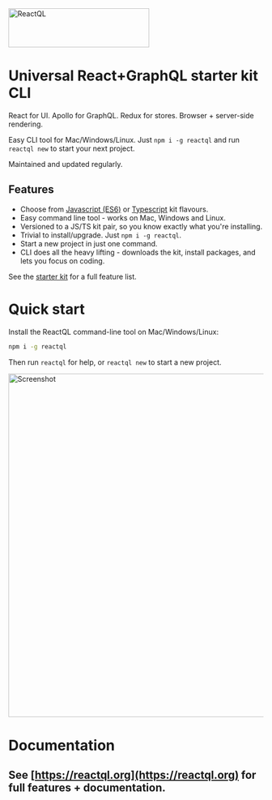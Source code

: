 <img src="https://reactql.org/docs/images/reactql-logo.svg" alt="ReactQL" width="278" height="77" />

# Universal React+GraphQL starter kit CLI

React for UI. Apollo for GraphQL. Redux for stores. Browser + server-side rendering.

Easy CLI tool for Mac/Windows/Linux. Just `npm i -g reactql` and run `reactql new` to start your next project.

Maintained and updated regularly.

## Features

* Choose from [Javascript (ES6)](https://github.com/reactql/kit) or [Typescript](https://github.com/reactql/kit.ts) kit flavours.
* Easy command line tool - works on Mac, Windows and Linux.
* Versioned to a JS/TS kit pair, so you know exactly what you're installing.
* Trivial to install/upgrade. Just `npm i -g reactql`.
* Start a new project in just one command.
* CLI does all the heavy lifting - downloads the kit, install packages, and lets you focus on coding.

See the [starter kit](https://github.com/reactql/kit) for a full feature list.

# Quick start

Install the ReactQL command-line tool on Mac/Windows/Linux:

```bash
npm i -g reactql
```

Then run `reactql` for help, or `reactql new` to start a new project.

<img src="https://reactql.org/reactql/screenshot.png" alt="Screenshot" width="570" height="678" />

# Documentation

## See **[https://reactql.org](https://reactql.org)** for full features + documentation.

